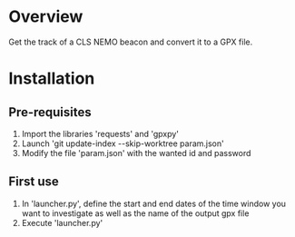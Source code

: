 # Overview

Get the track of a CLS NEMO beacon and convert it to a GPX file.

# Installation

## Pre-requisites

1. Import the libraries 'requests' and 'gpxpy'
1. Launch 'git update-index --skip-worktree param.json'
1. Modify the file 'param.json' with the wanted id and password

## First use

1. In 'launcher.py', define the start and end dates of the time window you want to investigate as well as the name of the output gpx file
1. Execute 'launcher.py'